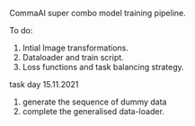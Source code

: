 CommaAI super combo model training pipeline.

To do: 

1. Intial Image transformations. 
2. Dataloader and train script. 
3. Loss functions and task balancing strategy.  


task day 15.11.2021
1. generate the sequence of dummy data
2. complete the generalised data-loader. 
